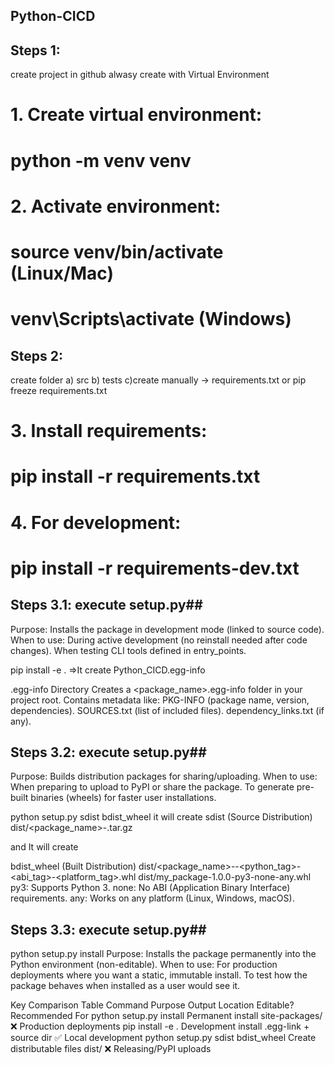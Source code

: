 ## Python-CICD
## Steps 1: ##
create project in github
alwasy create with Virtual Environment
# 1. Create virtual environment:
#    python -m venv venv
# 2. Activate environment:
#    source venv/bin/activate (Linux/Mac)
#    venv\Scripts\activate (Windows)

## Steps 2: ##
create folder
a) src
b) tests
c)create manually -> requirements.txt or pip freeze requirements.txt
# 3. Install requirements:
#    pip install -r requirements.txt
# 4. For development:
#    pip install -r requirements-dev.txt

## Steps 3.1: execute setup.py##
Purpose: Installs the package in development mode (linked to source code).
When to use:
During active development (no reinstall needed after code changes).
When testing CLI tools defined in entry_points.

pip install -e .     =>It create Python_CICD.egg-info

.egg-info Directory
Creates a <package_name>.egg-info folder in your project root.
Contains metadata like:
PKG-INFO (package name, version, dependencies).
SOURCES.txt (list of included files).
dependency_links.txt (if any).


## Steps 3.2: execute setup.py##
Purpose: Builds distribution packages for sharing/uploading.
When to use:
When preparing to upload to PyPI or share the package.
To generate pre-built binaries (wheels) for faster user installations.

python setup.py sdist bdist_wheel
it will create
sdist (Source Distribution)
dist/<package_name>-<version>.tar.gz

and It will create

bdist_wheel (Built Distribution)
dist/<package_name>-<version>-<python_tag>-<abi_tag>-<platform_tag>.whl
dist/my_package-1.0.0-py3-none-any.whl
py3: Supports Python 3.
none: No ABI (Application Binary Interface) requirements.
any: Works on any platform (Linux, Windows, macOS).

## Steps 3.3: execute setup.py##
python setup.py install
Purpose: Installs the package permanently into the Python environment (non-editable).
When to use:
For production deployments where you want a static, immutable install.
To test how the package behaves when installed as a user would see it.

Key Comparison Table
Command	                           Purpose                        Output Location        Editable?    Recommended For
python setup.py install            Permanent install              site-packages/         ❌           Production deployments
pip install -e .                   Development install           .egg-link + source dir  ✅           Local development
python setup.py sdist bdist_wheel  Create distributable files     dist/                  ❌           Releasing/PyPI uploads




